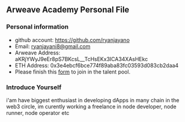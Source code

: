## Arweave Academy Personal File

### Personal information

- github account: https://github.com/ryanjayano
- Email: ryanjayani8@gmail.com
- Arweave Address: aKRjYWyJ9eEr8pS7BKcsL__TcHsEKx3ICA34XAsHEkc
- ETH Address: 0x3e4ebcf6bce774f89aba83fc03593d083cb2daa4
- Please finish this [form](https://docs.google.com/forms/d/e/1FAIpQLSfWA5fIIcBgmRppm3jNz5vmf9Mai_QMVil-2pO4r7YKn_Zhtw/viewform?usp=sf_link) to join in the talent pool.

### Introduce Yourself
 i'am have biggest enthusiast in developing dApps in many chain in the web3 circle, im curently working a freelance in node developer, node runner, node operator etc
